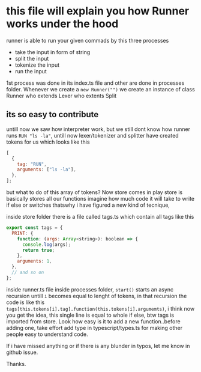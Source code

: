# this file will explain you how Runner works under the hood

runner is able to run your given commads by this three processes

- take the input in form of string
- split the input
- tokenize the input
- run the input

1st process was done in its index.ts file and other are done in processes folder.
Whenever we create a `new Runner("")` we create an instance of class Runner who extends Lexer who extents Split

## its so easy to contribute

untill now we saw how interpreter work, but we still dont know how runner runs `RUN "ls -la"`, untill now lexer/tokenizer and splitter have created tokens for us which looks like this

```javascript
[
  {
    tag: "RUN",
    arguments: ["ls -la"],
  },
];
```

but what to do of this array of tokens? Now store comes in play
store is basically stores all our functions
imagine how much code it will take to write if else or switches thatswhy i have figured a new kind of tecnique,

inside store folder there is a file called tags.ts which contain all tags
like this

```javascript
export const tags = {
  PRINT: {
    function: (args: Array<string>): boolean => {
      console.log(args);
      return true;
    },
    arguments: 1,
  },
  // and so on
};
```

inside runner.ts file inside processes folder, `start()` starts an async recursion untill `i` becomes equal to lenght of tokens, in that recursion the code is like this `tags[this.tokens[i].tag].function(this.tokens[i].argumemts)`, i think now you get the idea, this single line is equal to whole if else, btw tags is imported from store. Look how easy is it to add a new function..before adding one, take effort add type in typescript/types.ts for making other people easy to understand code.

If i have missed anything or if there is any blunder in typos, let me know in github issue.

Thanks.
